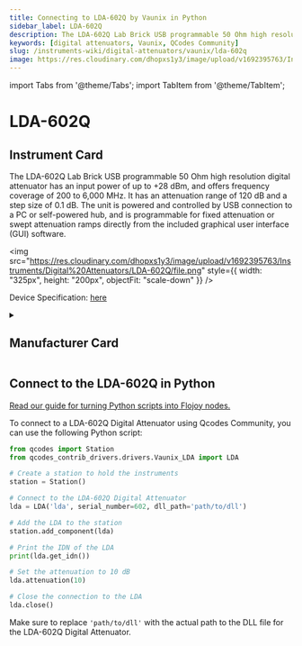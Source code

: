 ```yaml
---
title: Connecting to LDA-602Q by Vaunix in Python
sidebar_label: LDA-602Q
description: The LDA-602Q Lab Brick USB programmable 50 Ohm high resolution digital attenuator has an input power of up to +28 dBm, and offers frequency coverage of 200 to 6,000 MHz. It has an attenuation range of 120 dB and a step size of 0.1 dB. The unit is powered and controlled by USB connection to a PC or self-powered hub, and is programmable for fixed attenuation or swept attenuation ramps directly from the included graphical user interface (GUI) software.
keywords: [digital attenuators, Vaunix, QCodes Community]
slug: /instruments-wiki/digital-attenuators/vaunix/lda-602q
image: https://res.cloudinary.com/dhopxs1y3/image/upload/v1692395763/Instruments/Digital%20Attenuators/LDA-602Q/file.png
---
```


import Tabs from '@theme/Tabs';
import TabItem from '@theme/TabItem';

# LDA-602Q

## Instrument Card

<div className="flex">

<div>

The LDA-602Q Lab Brick USB programmable 50 Ohm high resolution digital attenuator has an input power of up to +28 dBm, and offers frequency coverage of 200 to 6,000 MHz. It has an attenuation range of 120 dB and a step size of 0.1 dB. The unit is powered and controlled by USB connection to a PC or self-powered hub, and is programmable for fixed attenuation or swept attenuation ramps directly from the included graphical user interface (GUI) software.

</div>

<img src="https://res.cloudinary.com/dhopxs1y3/image/upload/v1692395763/Instruments/Digital%20Attenuators/LDA-602Q/file.png" style={{ width: "325px", height: "200px", objectFit: "scale-down" }} />

</div>

<div className="flex text-center">

<p>Device Specification: <a target="\_blank" href="https://vaunix.com/resources/digital%20attenuators-datasheet.pdf">here</a></p>

</div>

<details style={{ marginTop: "15px"}}>
<summary><h2>Manufacturer Card</h2></summary>

<img src="https://res.cloudinary.com/dhopxs1y3/image/upload/v1692125985/Instruments/Vendor%20Logos/Vaunix.png" style={{ width: "100%", height: "170px",objectFit: "scale-down" }} />

Vaunix Technology Corp. designs, manufactures, and services RF and microwave test equipment and digital radio communications products. Utilizing our deep RF and software engineering expertise, rooted in microwave radio and wireless equipment repair and testing, Vaunix developed the Lab Brick® family of electronic test products, which set a new standard for cost, size, and simplicity of wireless testing devices. Powered by a USB connection and controlled by easy-to-use, graphical-user-interface (GUI) software, Lab Bricks have been designed to meet the needs of wireless engineers and technicians who want to create flexible, customized system solutions either in the lab or in the field. We 've expanded our Lab Brick® family of electronic test products to include Attenuator Matrix solutions that double as Wireless [Handover Test Systems](https://vaunix.com/handover-test-systems/) to give our test technicians and product engineers the advanced capability to solve unique wireless _handover _testing challenges and bring affordability, functionality, reliability and simplicity to the microwave test bench.

<ul>
  <li>Headquarters: USA</li>
  <li>Yearly Revenue (millions, USD): 5.0</li>
  <li>Vendor Website: <a href="https://vaunix.com/">here</a></li>
</ul>
</details>

## Connect to the LDA-602Q in Python

[Read our guide for turning Python scripts into Flojoy nodes.](https://docs.flojoy.ai/custom-nodes/creating-custom-node/)
<Tabs>
<TabItem value="QCodes Community" label="QCodes Community">

To connect to a LDA-602Q Digital Attenuator using Qcodes Community, you can use the following Python script:

```python
from qcodes import Station
from qcodes_contrib_drivers.drivers.Vaunix_LDA import LDA

# Create a station to hold the instruments
station = Station()

# Connect to the LDA-602Q Digital Attenuator
lda = LDA('lda', serial_number=602, dll_path='path/to/dll')

# Add the LDA to the station
station.add_component(lda)

# Print the IDN of the LDA
print(lda.get_idn())

# Set the attenuation to 10 dB
lda.attenuation(10)

# Close the connection to the LDA
lda.close()
```

Make sure to replace `'path/to/dll'` with the actual path to the DLL file for the LDA-602Q Digital Attenuator.

</TabItem>
</Tabs>